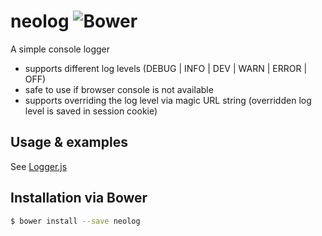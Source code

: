 # neolog ![Bower](https://img.shields.io/bower/v/neolog.svg)
A simple console logger

* supports different log levels (DEBUG | INFO | DEV | WARN | ERROR | OFF)
* safe to use if browser console is not available
* supports overriding the log level via magic URL string
  (overridden log level is saved in session cookie)

## Usage & examples 
See [Logger.js](./src/Logger.js)

## Installation via Bower
```sh
$ bower install --save neolog
```


